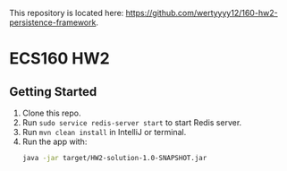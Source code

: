 This repository is located here: https://github.com/wertyyyy12/160-hw2-persistence-framework.
# ECS160 HW2

## Getting Started
1. Clone this repo.
2. Run `sudo service redis-server start` to start Redis server.
3. Run `mvn clean install` in IntelliJ or terminal.
4. Run the app with:
   ```bash
   java -jar target/HW2-solution-1.0-SNAPSHOT.jar
   ```
